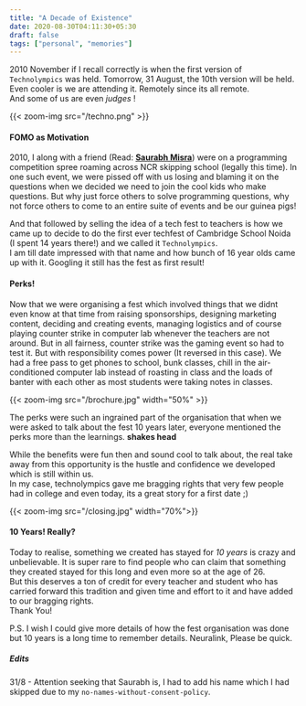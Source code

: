 ```yaml
---
title: "A Decade of Existence"
date: 2020-08-30T04:11:30+05:30
draft: false
tags: ["personal", "memories"]
---
```



2010 November if I recall correctly is when the first version of `Technolympics` was held. Tomorrow, 31 August, the 10th version will be held. 
Even cooler is we are attending it. Remotely since its all remote.  
And some of us are even _judges_ !

{{< zoom-img src="/techno.png" >}}


#### FOMO as Motivation

2010, I along with a friend (Read: [__Saurabh Misra__](https://www.linkedin.com/in/saurabh-misra/))  were on a programming competition spree roaming across NCR skipping school (legally this time). In one such event, we were pissed off with us losing and blaming it on the questions when we decided we need to join the cool kids who make questions. But why just force others to solve programming questions, why not force others to come to an entire suite of events and be our guinea pigs! 

And that followed by selling the idea of a tech fest to teachers is how we came up to decide to do the first ever techfest of Cambridge School Noida (I spent 14 years there!) and we called it `Technolympics`.  
I am till date impressed with that name and how bunch of 16 year olds came up with it. Googling it still has the fest as first result!

#### Perks!

Now that we were organising a fest which involved things that we didnt even know at that time from raising sponsorships, designing marketing content, deciding and creating events, managing logistics and of course playing counter strike in computer lab whenever the teachers are not around. But in all fairness, counter strike was the gaming event so had to test it.
But with responsibility comes power (It reversed in this case). We had a free pass to get phones to school, bunk classes, chill in the air-conditioned computer lab instead of roasting in class and the loads of banter with each other as most students were taking notes in classes.

{{< zoom-img src="/brochure.jpg" width="50%" >}}

The perks were such an ingrained part of the organisation that when we were asked to talk about the fest 10 years later, everyone mentioned the perks more than the learnings. __shakes head__

While the benefits were fun then and sound cool to talk about, the real take away from this opportunity is the hustle and confidence we developed which is still within us.  
In my case, technolympics gave me bragging rights that very few people had in college and even today, its a great story for a first date ;)

{{< zoom-img src="/closing.jpg" width="70%">}}


#### 10 Years! Really?

Today to realise, something we created has stayed for *10 years* is crazy and unbelievable. It is super rare to find people who can claim that something they created stayed for this long and even more so at the age of 26.  
But this deserves a ton of credit for every teacher and student who has carried forward this tradition and given time and effort to it and have added to our bragging rights.  
Thank You!




P.S. I wish I could give more details of how the fest organisation was done but 10 years is a long time to remember details. Neuralink, Please be quick.



##### Edits
31/8 - Attention seeking that Saurabh is, I had to add his name which I had skipped due to my `no-names-without-consent-policy`.








